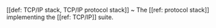 [[def: TCP/IP stack, TCP/IP protocol stack]]
~ The [[ref: protocol stack]] implementing the [[ref: TCP/IP]] suite.

